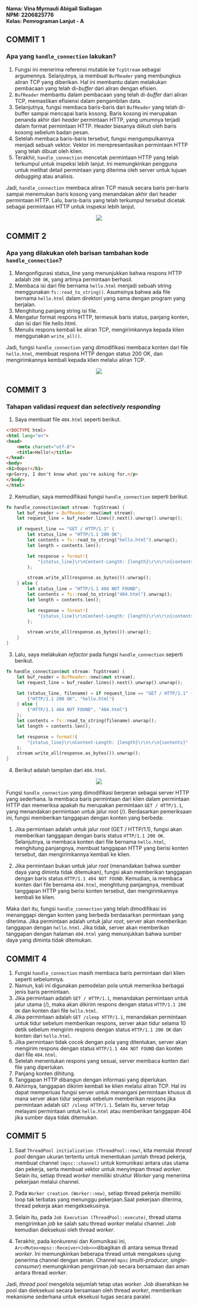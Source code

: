 **Nama: Vina Myrnauli Abigail Siallagan** <br>
**NPM: 2206825776** <br>
**Kelas: Pemrograman Lanjut - A** <br>

## COMMIT 1
### **Apa yang `handle_connection` lakukan?**
1. Fungsi ini menerima referensi mutable ke `TcpStream` sebagai argumennya. Selanjutnya, ia membuat `BufReader` yang membungkus aliran TCP yang diberikan. Hal ini membantu dalam melakukan pembacaan yang telah di-*buffer* dari aliran dengan efisien.
2. `BufReader` membantu dalam pembacaan yang telah di-*buffer* dari aliran TCP, memastikan efisiensi dalam pengambilan data.
3. Selanjutnya, fungsi membaca baris-baris dari `BufReader` yang telah di-buffer sampai mencapai baris kosong. Baris kosong ini merupakan penanda akhir dari *header* permintaan HTTP, yang umumnya terjadi dalam format permintaan HTTP. Header biasanya diikuti oleh baris kosong sebelum badan pesan.
4. Setelah membaca baris-baris tersebut, fungsi mengumpulkannya menjadi sebuah vektor. Vektor ini merepresentasikan permintaan HTTP yang telah dibuat oleh klien.
5. Terakhir, `handle_connection` mencetak permintaan HTTP yang telah terkumpul untuk inspeksi lebih lanjut. Ini memungkinkan pengguna untuk melihat detail permintaan yang diterima oleh server untuk tujuan *debugging* atau analisis.

Jadi, `handle_connection` membaca aliran TCP masuk secara baris per-baris sampai menemukan baris kosong yang menandakan akhir dari header permintaan HTTP. Lalu, baris-baris yang telah terkumpul tersebut dicetak sebagai permintaan HTTP untuk inspeksi lebih lanjut.
<p align="center">
    <img src="images/reflection1.jpg"/>
</p>

## COMMIT 2
### **Apa yang dilakukan oleh barisan tambahan kode `handle_connection`?**
1. Mengonfigurasi status_line yang menunjukkan bahwa respons HTTP adalah `200 OK`, yang artinya permintaan berhasil. 
2. Membaca isi dari file bernama `hello.html` menjadi sebuah string menggunakan `fs::read_to_string()`. Asumsinya bahwa ada file bernama `hello.html` dalam direktori yang sama dengan program yang berjalan. 
3. Menghitung panjang string isi file. 
4. Mengatur format respons HTTP, termasuk baris status, panjang konten, dan isi dari file hello.html. 
5. Menulis respons kembali ke aliran TCP, mengirimkannya kepada klien menggunakan `write_all()`.

Jadi, fungsi `handle_connection` yang dimodifikasi membaca konten dari file `hello.html`, membuat respons HTTP dengan status 200 OK, dan mengirimkannya kembali kepada klien melalui aliran TCP.
<p align="center">
    <img src="images/reflection2.jpg"/>
</p>

## COMMIT 3
### Tahapan validasi *request* dan *selectively responding*
1. Saya membuat file `404.html` seperti berikut. 
```html
<!DOCTYPE html>
<html lang="en">
<head>
    <meta charset="utf-8">
    <title>Hello!</title>
</head>
<body>
<h1>Oops!</h1>
<p>Sorry, I don't know what you're asking for.</p>
</body>
</html>
``` 

2. Kemudian, saya memodifikasi fungsi `handle_connection` seperti berikut. 
```rust
fn handle_connection(mut stream: TcpStream) {
    let buf_reader = BufReader::new(&mut stream);
    let request_line = buf_reader.lines().next().unwrap().unwrap();

    if request_line == "GET / HTTP/1.1" {
        let status_line = "HTTP/1.1 200 OK";
        let contents = fs::read_to_string("hello.html").unwrap();
        let length = contents.len();

        let response = format!(
            "{status_line}\r\nContent-Length: {length}\r\n\r\n{contents}"
        );

        stream.write_all(response.as_bytes()).unwrap();
    } else {
        let status_line = "HTTP/1.1 404 NOT FOUND";
        let contents = fs::read_to_string("404.html").unwrap();
        let length = contents.len();

        let response = format!(
            "{status_line}\r\nContent-Length: {length}\r\n\r\n{contents}"
        );

        stream.write_all(response.as_bytes()).unwrap();
    }
}
```

3. Lalu, saya melakukan *refactor* pada fungsi `handle_connection` seperti berikut.
```rust
fn handle_connection(mut stream: TcpStream) {
    let buf_reader = BufReader::new(&mut stream);
    let request_line = buf_reader.lines().next().unwrap().unwrap();

    let (status_line, filename) = if request_line == "GET / HTTP/1.1" {
        ("HTTP/1.1 200 OK", "hello.html")
    } else {
        ("HTTP/1.1 404 NOT FOUND", "404.html")
    };
    let contents = fs::read_to_string(filename).unwrap();
    let length = contents.len();

    let response = format!(
        "{status_line}\r\nContent-Length: {length}\r\n\r\n{contents}"
    );
    stream.write_all(response.as_bytes()).unwrap();
}
```

4. Berikut adalah tampilan dari `404.html`.
<p align="center">
    <img src="images/reflection3.jpg"/>
</p>

Fungsi `handle_connection` yang dimodifikasi berperan sebagai server HTTP yang sederhana. Ia membaca baris permintaan dari klien dalam permintaan HTTP dan memeriksa apakah itu merupakan permintaan `GET / HTTP/1.1`, yang menandakan permintaan untuk jalur *root* (/). Berdasarkan pemeriksaan ini, fungsi memberikan tanggapan dengan konten yang berbeda:

1. Jika permintaan adalah untuk jalur *root* (GET / HTTP/1.1), fungsi akan memberikan tanggapan dengan baris status `HTTP/1.1 200 OK`. Selanjutnya, ia membaca konten dari file bernama `hello.html`, menghitung panjangnya, membuat tanggapan HTTP yang berisi konten tersebut, dan mengirimkannya kembali ke klien.

2. Jika permintaan bukan untuk jalur *root* (menandakan bahwa sumber daya yang diminta tidak ditemukan), fungsi akan memberikan tanggapan dengan baris status `HTTP/1.1 404 NOT FOUND`. Kemudian, ia membaca konten dari file bernama `404.html`, menghitung panjangnya, membuat tanggapan HTTP yang berisi konten tersebut, dan mengirimkannya kembali ke klien.

Maka dari itu, fungsi `handle_connection` yang telah dimodifikasi ini menanggapi dengan konten yang berbeda berdasarkan permintaan yang diterima. Jika permintaan adalah untuk jalur *root*, server akan memberikan tanggapan dengan `hello.html`. Jika tidak, server akan memberikan tanggapan dengan halaman `404.html` yang menunjukkan bahwa sumber daya yang diminta tidak ditemukan.

## COMMIT 4
1. Fungsi `handle_connection` masih membaca baris permintaan dari klien seperti sebelumnya.
2. Namun, kali ini digunakan pemodelan pola untuk memeriksa berbagai jenis baris permintaan.
3. Jika permintaan adalah `GET / HTTP/1.1`, menandakan permintaan untuk jalur utama (/), maka akan dikirim respons dengan status `HTTP/1.1 200 OK` dan konten dari file `hello.html`.
4. Jika permintaan adalah `GET /sleep HTTP/1.1`, menandakan permintaan untuk tidur sebelum memberikan respons, server akan tidur selama 10 detik sebelum mengirim respons dengan status `HTTP/1.1 200 OK` dan konten dari `hello.html`.
5. Jika permintaan tidak cocok dengan pola yang ditentukan, server akan mengirim respons dengan status `HTTP/1.1 404 NOT FOUND` dan konten dari file `404.html`.
6. Setelah menentukan respons yang sesuai, server membaca konten dari file yang diperlukan.
7. Panjang konten dihitung.
8. Tanggapan HTTP dibangun dengan informasi yang diperlukan.
9. Akhirnya, tanggapan dikirim kembali ke klien melalui aliran TCP. Hal ini dapat memperluas fungsi server untuk menangani permintaan khusus di mana server akan tidur sejenak sebelum memberikan respons jika permintaan adalah `GET /sleep HTTP/1.1`. Selain itu, server tetap melayani permintaan untuk `hello.html` atau memberikan tanggapan 404 jika sumber daya tidak ditemukan.

## COMMIT 5
1. Saat `ThreadPool initialization (ThreadPool::new)`, kita memulai *thread pool* dengan ukuran tertentu untuk menentukan jumlah thread pekerja, membuat channel `(mpsc::channel)` untuk komunikasi antara utas utama dan pekerja, serta membuat vektor untuk menyimpan thread *worker*. Selain itu, setiap thread *worker* memiliki struktur *Worker* yang menerima pekerjaan melalui channel.

2. Pada `Worker creation (Worker::new)`, setiap thread pekerja memiliki loop tak terbatas yang menunggu pekerjaan.Saat pekerjaan diterima, thread pekerja akan mengeksekusinya.

3. Selain itu, pada `Job Execution (ThreadPool::execute)`, thread utama mengirimkan *job* ke salah satu thread *worker* melalui channel.
   *Job* kemudian dieksekusi oleh thread *worker*.

4. Terakhir, pada konkurensi dan Komunikasi ini, `Arc<Mutex<mpsc::Receiver<Job>>>`dibagikan di antara semua thread *worker*. Ini memungkinkan beberapa thread untuk mengakses ujung penerima channel dengan aman. Channel `mpsc` (*multi-producer, single-consumer*)  memungkinkan pengiriman *job* secara bersamaan dan aman antara thread *worker*.

Jadi, *thread pool* mengelola sejumlah tetap utas *worker*. *Job* diserahkan ke pool dan dieksekusi secara bersamaan oleh thread *worker*, memberikan mekanisme sederhana untuk eksekusi tugas secara paralel.